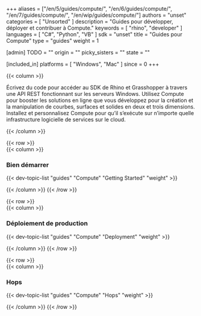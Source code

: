 +++
aliases = ["/en/5/guides/compute/", "/en/6/guides/compute/", "/en/7/guides/compute/", "/en/wip/guides/compute/"]
authors = "unset"
categories = [ "Unsorted" ]
description = "Guides pour développer, déployer et contribuer à Compute."
keywords = [ "rhino", "developer" ]
languages = [ "C#", "Python", "VB" ]
sdk = "unset"
title = "Guides pour Compute"
type = "guides"
weight = 1

[admin]
TODO = ""
origin = ""
picky_sisters = ""
state = ""

[included_in]
platforms = [ "Windows", "Mac" ]
since = 0
+++
<div class="row">
<div class="col-12" markdown="1">   



</div>
{{< column >}}  

Écrivez du code pour accéder au SDK de Rhino et Grasshopper à travers une API REST fonctionnant sur les serveurs Windows. Utilisez Compute pour booster les solutions en ligne que vous développez pour la création et la manipulation de courbes, surfaces et solides en deux et trois dimensions. Installez et personnalisez Compute pour qu’il s’exécute sur n’importe quelle infrastructure logicielle de services sur le cloud.

{{< /column >}}
</div>

{{< row >}}  
{{< column >}}  

### Bien démarrer

{{< dev-topic-list "guides" "Compute" "Getting Started" "weight" >}}

{{< /column >}}
{{< /row >}}  

{{< row >}}  
{{< column >}}  

### Déploiement de production

{{< dev-topic-list "guides" "Compute" "Deployment" "weight" >}}

{{< /column >}}
{{< /row >}}  

{{< row >}}  
{{< column >}}  

### Hops

{{< dev-topic-list "guides" "Compute" "Hops" "weight" >}}

{{< /column >}}
{{< /row >}}  
